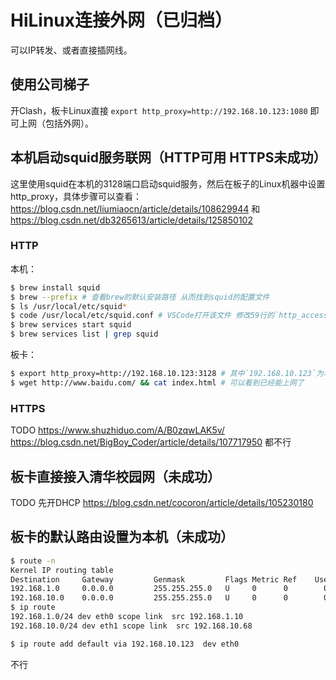 # HiLinux连接外网（已归档）

可以IP转发、或者直接插网线。

## 使用公司梯子

开Clash，板卡Linux直接 `export http_proxy=http://192.168.10.123:1080` 即可上网（包括外网）。

## 本机启动squid服务联网（HTTP可用 HTTPS未成功）

这里使用squid在本机的3128端口启动squid服务，然后在板子的Linux机器中设置http_proxy，具体步骤可以查看：https://blog.csdn.net/liumiaocn/article/details/108629944 和 https://blog.csdn.net/db3265613/article/details/125850102

### HTTP

本机：

```sh
$ brew install squid
$ brew --prefix # 查看brew的默认安装路径 从而找到squid的配置文件
$ ls /usr/local/etc/squid*
$ code /usr/local/etc/squid.conf # VSCode打开该文件 修改59行的`http_access deny all`为`http_access allow all`，顺便看到62行的`http_port 3128`
$ brew services start squid
$ brew services list | grep squid
```

板卡：

```sh
$ export http_proxy=http://192.168.10.123:3128 # 其中`192.168.10.123`为本机网线连接的网段的IP
$ wget http://www.baidu.com/ && cat index.html # 可以看到已经能上网了
```

### HTTPS

TODO  https://www.shuzhiduo.com/A/B0zqwLAK5v/  https://blog.csdn.net/BigBoy_Coder/article/details/107717950  都不行

## 板卡直接接入清华校园网（未成功）

TODO  先开DHCP  https://blog.csdn.net/cocoron/article/details/105230180

## 板卡的默认路由设置为本机（未成功）

```sh
$ route -n
Kernel IP routing table
Destination     Gateway         Genmask         Flags Metric Ref    Use Iface
192.168.1.0     0.0.0.0         255.255.255.0   U     0      0        0 eth0
192.168.10.0    0.0.0.0         255.255.255.0   U     0      0        0 eth1
$ ip route
192.168.1.0/24 dev eth0 scope link  src 192.168.1.10
192.168.10.0/24 dev eth1 scope link  src 192.168.10.68

$ ip route add default via 192.168.10.123  dev eth0
```

不行
